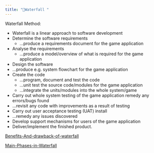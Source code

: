 ```yaml
---
title: "🌊Waterfall "
--- 
```

Waterfall Method:

- Waterfall is a linear approach to software development
- Determine the software requirements
  - ...produce a requirements document for the game application
- Analyse the requirements
  - ...produce a model/overview of what is required for the game application
- Design the software
 - ...produce e.g. system flowchart for the game application
- Create the code
  - ...program, document and test the code
  - ...unit test the source code/modules for the game application
  - ...integrate the units/modules into the whole system/game
- Carry out whole system testing of the game application remedy any errors/bugs found
- ...revisit any code with improvements as a result of testing
- Carry out user acceptance testing (UAT) install
- ...remedy any issues discovered
- Develop support mechanisms for users of the game application
- Deliver/implement the finished product. 

[Benefits-And-drawback-of-waterfall](Others/Benefits-And-drawback-of-waterfall.md)


[Main-Phases-in-Waterfall](Others/Main-Phases-in-Waterfall.md)